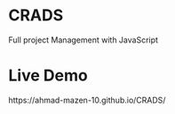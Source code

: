# CRADS
Full project Management with JavaScript 
<h1>Live Demo</h1>
https://ahmad-mazen-10.github.io/CRADS/
